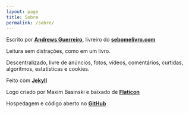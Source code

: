 ```yaml
---
layout: page
title: Sobre
permalink: /sobre/
---
```


Escrito por **[Andrews Guerreiro](https://github.com/andguerreiro)**, livreiro do **[sebomelivro.com](https://sebomelivro.com)**

Leitura sem distrações, como em um livro.

Descentralizado, livre de anúncios, fotos, vídeos, comentários, curtidas, algoritmos, estatísticas e cookies. 

Feito com **[Jekyll](https://jekyllrb.com/)**

Logo criado por Maxim Basinski e baixado de **[Flaticon](https://www.flaticon.com/free-icons/typewriter)**

Hospedagem e código aberto no **[GitHub](https://github.com/andguerreiro/blog)**
